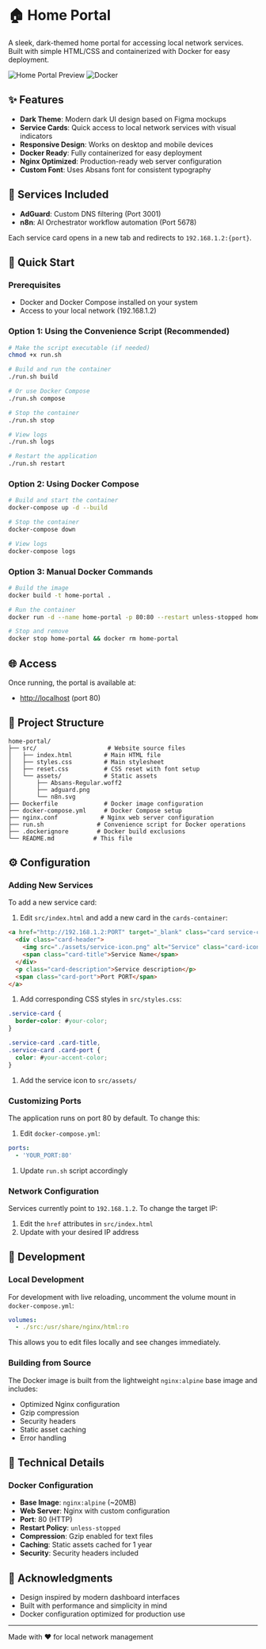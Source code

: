 # 🏠 Home Portal

A sleek, dark-themed home portal for accessing local network services. Built with simple HTML/CSS and containerized with Docker for easy deployment.

![Home Portal Preview](https://img.shields.io/badge/Status-Ready-brightgreen) ![Docker](https://img.shields.io/badge/Docker-Enabled-blue)

## ✨ Features

- **Dark Theme**: Modern dark UI design based on Figma mockups
- **Service Cards**: Quick access to local network services with visual indicators
- **Responsive Design**: Works on desktop and mobile devices
- **Docker Ready**: Fully containerized for easy deployment
- **Nginx Optimized**: Production-ready web server configuration
- **Custom Font**: Uses Absans font for consistent typography

## 🎯 Services Included

- **AdGuard**: Custom DNS filtering (Port 3001)
- **n8n**: AI Orchestrator workflow automation (Port 5678)

Each service card opens in a new tab and redirects to `192.168.1.2:{port}`.

## 🚀 Quick Start

### Prerequisites

- Docker and Docker Compose installed on your system
- Access to your local network (192.168.1.2)

### Option 1: Using the Convenience Script (Recommended)

```bash
# Make the script executable (if needed)
chmod +x run.sh

# Build and run the container
./run.sh build

# Or use Docker Compose
./run.sh compose

# Stop the container
./run.sh stop

# View logs
./run.sh logs

# Restart the application
./run.sh restart
```

### Option 2: Using Docker Compose

```bash
# Build and start the container
docker-compose up -d --build

# Stop the container
docker-compose down

# View logs
docker-compose logs
```

### Option 3: Manual Docker Commands

```bash
# Build the image
docker build -t home-portal .

# Run the container
docker run -d --name home-portal -p 80:80 --restart unless-stopped home-portal

# Stop and remove
docker stop home-portal && docker rm home-portal
```

## 🌐 Access

Once running, the portal is available at:

- <http://localhost> (port 80)

## 📁 Project Structure

```text
home-portal/
├── src/                    # Website source files
│   ├── index.html         # Main HTML file
│   ├── styles.css         # Main stylesheet
│   ├── reset.css          # CSS reset with font setup
│   └── assets/            # Static assets
│       ├── Absans-Regular.woff2
│       ├── adguard.png
│       └── n8n.svg
├── Dockerfile             # Docker image configuration
├── docker-compose.yml     # Docker Compose setup
├── nginx.conf            # Nginx web server configuration
├── run.sh               # Convenience script for Docker operations
├── .dockerignore        # Docker build exclusions
└── README.md           # This file
```

## ⚙️ Configuration

### Adding New Services

To add a new service card:

1. Edit `src/index.html` and add a new card in the `cards-container`:

```html
<a href="http://192.168.1.2:PORT" target="_blank" class="card service-card">
  <div class="card-header">
    <img src="./assets/service-icon.png" alt="Service" class="card-icon" />
    <span class="card-title">Service Name</span>
  </div>
  <p class="card-description">Service description</p>
  <span class="card-port">Port PORT</span>
</a>
```

1. Add corresponding CSS styles in `src/styles.css`:

```css
.service-card {
  border-color: #your-color;
}

.service-card .card-title,
.service-card .card-port {
  color: #your-accent-color;
}
```

1. Add the service icon to `src/assets/`

### Customizing Ports

The application runs on port 80 by default. To change this:

1. Edit `docker-compose.yml`:

```yaml
ports:
  - 'YOUR_PORT:80'
```

1. Update `run.sh` script accordingly

### Network Configuration

Services currently point to `192.168.1.2`. To change the target IP:

1. Edit the `href` attributes in `src/index.html`
2. Update with your desired IP address

## 🔧 Development

### Local Development

For development with live reloading, uncomment the volume mount in `docker-compose.yml`:

```yaml
volumes:
  - ./src:/usr/share/nginx/html:ro
```

This allows you to edit files locally and see changes immediately.

### Building from Source

The Docker image is built from the lightweight `nginx:alpine` base image and includes:

- Optimized Nginx configuration
- Gzip compression
- Security headers
- Static asset caching
- Error handling

## 📝 Technical Details

### Docker Configuration

- **Base Image**: `nginx:alpine` (~20MB)
- **Web Server**: Nginx with custom configuration
- **Port**: 80 (HTTP)
- **Restart Policy**: `unless-stopped`
- **Compression**: Gzip enabled for text files
- **Caching**: Static assets cached for 1 year
- **Security**: Security headers included

## 🙏 Acknowledgments

- Design inspired by modern dashboard interfaces
- Built with performance and simplicity in mind
- Docker configuration optimized for production use

---

Made with ❤️ for local network management
